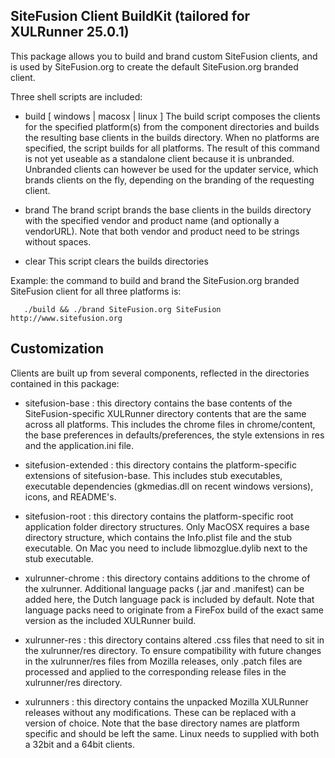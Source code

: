 
SiteFusion Client BuildKit (tailored for XULRunner 25.0.1)
----------------------------------------------------------------------------

This package allows you to build and brand custom SiteFusion clients, and
is used by SiteFusion.org to create the default SiteFusion.org branded
client.

Three shell scripts are included:

 + build [ windows | macosx | linux ]
       The build script composes the clients for the specified platform(s)
       from the component directories and builds the resulting base clients
       in the builds directory. When no platforms are specified, the script
       builds for all platforms. The result of this command is not yet
       useable as a standalone client because it is unbranded. Unbranded
       clients can however be used for the updater service, which brands
       clients on the fly, depending on the branding of the requesting
       client.

 + brand <vendor> <product>
       The brand script brands the base clients in the builds directory
       with the specified vendor and product name (and optionally a vendorURL). Note that both vendor
       and product need to be strings without spaces.

 + clear
       This script clears the builds directories


Example: the command to build and brand the SiteFusion.org branded
SiteFusion client for all three platforms is:

       ./build && ./brand SiteFusion.org SiteFusion http://www.sitefusion.org



Customization
----------------------------------------------------------------------------

Clients are built up from several components, reflected in the directories
contained in this package:

 + sitefusion-base : this directory contains the base contents of the
       SiteFusion-specific XULRunner directory contents that are the
       same across all platforms. This includes the chrome files in
       chrome/content, the base preferences in defaults/preferences,
       the style extensions in res and the application.ini file.

 + sitefusion-extended : this directory contains the platform-specific
       extensions of sitefusion-base. This includes stub executables,
       executable dependencies (gkmedias.dll on recent windows versions),
       icons, and README's.

 + sitefusion-root : this directory contains the platform-specific root
       application folder directory structures. Only MacOSX requires a
       base directory structure, which contains the Info.plist file and
       the stub executable. On Mac you need to include libmozglue.dylib
       next to the stub executable.

 + xulrunner-chrome : this directory contains additions to the chrome
       of the xulrunner. Additional language packs (.jar and .manifest)
       can be added here, the Dutch language pack is included by default.
       Note that language packs need to originate from a FireFox build
       of the exact same version as the included XULRunner build. 

 + xulrunner-res : this directory contains altered .css files that need
       to sit in the xulrunner/res directory. To ensure compatibility
       with future changes in the xulrunner/res files from Mozilla
       releases, only .patch files are processed and applied to the 
       corresponding release files in the xulrunner/res directory.

 + xulrunners : this directory contains the unpacked Mozilla XULRunner
       releases without any modifications. These can be replaced with
       a version of choice. Note that the base directory names are 
       platform specific and should be left the same. Linux needs to 
       supplied with both a 32bit and a 64bit clients.

